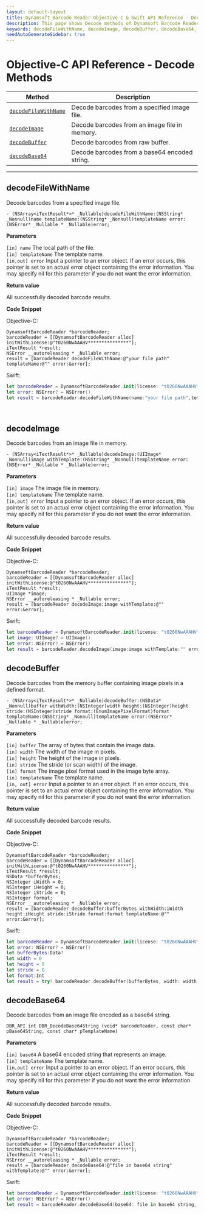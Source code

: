 ```yaml
---
layout: default-layout
title: Dynamsoft Barcode Reader Objective-C & Swift API Reference - Decode Methods
description: This page shows Decode methods of Dynamsoft Barcode Reader for iOS SDK.
keywords: decodeFileWithName, decodeImage, decodeBuffer, decodeBase64, decode methods, api reference, objective-c, oc, swift
needAutoGenerateSidebar: true
---
```


# Objective-C API Reference - Decode Methods

  | Method               | Description |
  |----------------------|-------------|
  | [`decodeFileWithName`](#decodefilewithname) | Decode barcodes from a specified image file. |
  | [`decodeImage`](#decodeImage) | Decode barcodes from an image file in memory. |
  | [`decodeBuffer`](#decodeBuffer) | Decode barcodes from raw buffer. |
  | [`decodeBase64`](#decodeBase64) | Decode barcodes from a base64 encoded string. |
  
---

## decodeFileWithName

Decode barcodes from a specified image file.

```objc
- (NSArray<iTextResult*>* _Nullable)decodeFileWithName:(NSString* _Nonnull)name templateName:(NSString* _Nonnull)templateName error:(NSError* _Nullable * _Nullable)error;
```

**Parameters**

`[in] name` The local path of the file.  
`[in] templateName` The template name.  
`[in,out] error` Input a pointer to an error object. If an error occurs, this pointer is set to an actual error object containing the error information. You may specify nil for this parameter if you do not want the error information.  

**Return value**

All successfully decoded barcode results.

**Code Snippet**

Objective-C:

```objc
DynamsoftBarcodeReader *barcodeReader;
barcodeReader = [[DynamsoftBarcodeReader alloc] initWithLicense:@"t0260NwAAAHV***************"];
iTextResult *result;
NSError __autoreleasing * _Nullable error;
result = [barcodeReader decodeFileWithName:@"your file path" templateName:@"" error:&error];
```

Swift:

```swift
let barcodeReader = DynamsoftBarcodeReader.init(license: "t0260NwAAAHV***************")
let error: NSError? = NSError()
let result = barcodeReader.decodeFileWithName(name:"your file path",templateName:"",error:&error)
```

&nbsp;

## decodeImage

Decode barcodes from an image file in memory.

```objc
- (NSArray<iTextResult*>* _Nullable)decodeImage:(UIImage* _Nonnull)image withTemplate:(NSString* _Nonnull)templateName error:(NSError* _Nullable * _Nullable)error;
```  

**Parameters**

`[in] image` The image file in memory.  
`[in] templateName` The template name.  
`[in,out] error` Input a pointer to an error object. If an error occurs, this pointer is set to an actual error object containing the error information. You may specify nil for this parameter if you do not want the error information.

**Return value**

All successfully decoded barcode results.

**Code Snippet**

Objective-C:

```objc
DynamsoftBarcodeReader *barcodeReader;
barcodeReader = [[DynamsoftBarcodeReader alloc] initWithLicense:@"t0260NwAAAHV***************"];
iTextResult *result;
UIImage *image;
NSError __autoreleasing * _Nullable error;
result = [barcodeReader decodeImage:image withTemplate:@"" error:&error];
```

Swift:

```swift
let barcodeReader = DynamsoftBarcodeReader.init(license: "t0260NwAAAHV***************")
let image: UIImage? = UIImage()
let error: NSError? = NSError()
let result = barcodeReader.decodeImage(image:image withTemplate:"" error:&error)
```

## decodeBuffer

Decode barcodes from the memory buffer containing image pixels in a defined format.

```objc
- (NSArray<iTextResult*>* _Nullable)decodeBuffer:(NSData* _Nonnull)buffer withWidth:(NSInteger)width height:(NSInteger)height stride:(NSInteger)stride format:(EnumImagePixelFormat)format templateName:(NSString* _Nonnull)templateName error:(NSError* _Nullable * _Nullable)error;
```

**Parameters**

`[in] buffer` The array of bytes that contain the image data.  
`[in] width` The width of the image in pixels.  
`[in] height` The height of the image in pixels.  
`[in] stride` The stride (or scan width) of the image.  
`[in] format` The image pixel format used in the image byte array.  
`[in] templateName` The template name.  
`[in, out] error` Input a pointer to an error object. If an error occurs, this pointer is set to an actual error object containing the error information. You may specify nil for this parameter if you do not want the error information.  

**Return value**

All successfully decoded barcode results.

**Code Snippet**

Objective-C:

```objc
DynamsoftBarcodeReader *barcodeReader;
barcodeReader = [[DynamsoftBarcodeReader alloc] initWithLicense:@"t0260NwAAAHV***************"];
iTextResult *result;
NSData *bufferBytes;
NSInteger iWidth = 0;
NSInteger iHeight = 0;
NSInteger iStride = 0;
NSInteger format;
NSError __autoreleasing * _Nullable error;
result = [barcodeReader decodeBuffer:bufferBytes withWidth:iWidth height:iHeight stride:iStride format:format templateName:@"" error:&error];
```

Swift:

```swift
let barcodeReader = DynamsoftBarcodeReader.init(license: "t0260NwAAAHV***************")
let error: NSError? = NSError()
let bufferBytes:Data?
let width = 0
let height = 0
let stride = 0
let format:Int
let result = try! barcodeReader.decodeBuffer(bufferBytes, width: width, height: height, stride: stride, format: format, templateName: "")
```

## decodeBase64

Decode barcodes from an image file encoded as a base64 string.

```objc
DBR_API int DBR_DecodeBase64String (void* barcodeReader, const char* pBase64String, const char* pTemplateName)
```

**Parameters**

`[in] base64` A base64 encoded string that represents an image.  
`[in] templateName` The template name.  
`[in,out] error` Input a pointer to an error object. If an error occurs, this pointer is set to an actual error object containing the error information. You may specify nil for this parameter if you do not want the error information.

**Return value**

All successfully decoded barcode results.

**Code Snippet**

Objective-C:

```objc
DynamsoftBarcodeReader *barcodeReader;
barcodeReader = [[DynamsoftBarcodeReader alloc] initWithLicense:@"t0260NwAAAHV***************"];
iTextResult *result;
NSError __autoreleasing * _Nullable error;
result = [barcodeReader decodeBase64:@"file in base64 string" withTemplate:@"" error:&error];
```

Swift:

```swift
let barcodeReader = DynamsoftBarcodeReader.init(license: "t0260NwAAAHV***************") 
let error: NSError? = NSError() 
let result = barcodeReader.decodeBase64(base64: file in base64 string, withTemplate: "", error: &error)
```

&nbsp;
